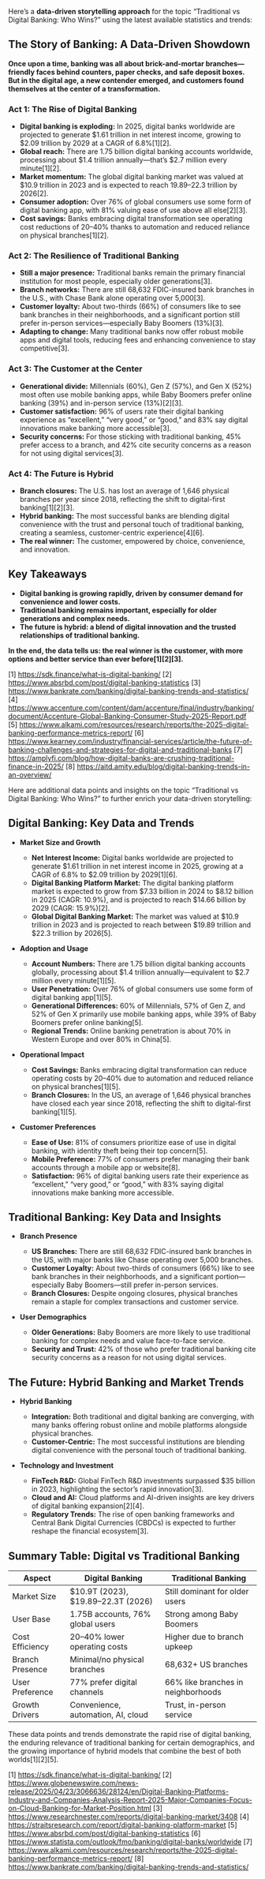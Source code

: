 Here’s a **data-driven storytelling approach** for the topic “Traditional vs Digital Banking: Who Wins?” using the latest available statistics and trends:

## **The Story of Banking: A Data-Driven Showdown**

**Once upon a time, banking was all about brick-and-mortar branches—friendly faces behind counters, paper checks, and safe deposit boxes. But in the digital age, a new contender emerged, and customers found themselves at the center of a transformation.**

### **Act 1: The Rise of Digital Banking**

- **Digital banking is exploding:** In 2025, digital banks worldwide are projected to generate $1.61 trillion in net interest income, growing to $2.09 trillion by 2029 at a CAGR of 6.8%[1][2].
- **Global reach:** There are 1.75 billion digital banking accounts worldwide, processing about $1.4 trillion annually—that’s $2.7 million every minute[1][2].
- **Market momentum:** The global digital banking market was valued at $10.9 trillion in 2023 and is expected to reach $19.89–$22.3 trillion by 2026[2].
- **Consumer adoption:** Over 76% of global consumers use some form of digital banking app, with 81% valuing ease of use above all else[2][3].
- **Cost savings:** Banks embracing digital transformation see operating cost reductions of 20–40% thanks to automation and reduced reliance on physical branches[1][2].

### **Act 2: The Resilience of Traditional Banking**

- **Still a major presence:** Traditional banks remain the primary financial institution for most people, especially older generations[3].
- **Branch networks:** There are still 68,632 FDIC-insured bank branches in the U.S., with Chase Bank alone operating over 5,000[3].
- **Customer loyalty:** About two-thirds (66%) of consumers like to see bank branches in their neighborhoods, and a significant portion still prefer in-person services—especially Baby Boomers (13%)[3].
- **Adapting to change:** Many traditional banks now offer robust mobile apps and digital tools, reducing fees and enhancing convenience to stay competitive[3].

### **Act 3: The Customer at the Center**

- **Generational divide:** Millennials (60%), Gen Z (57%), and Gen X (52%) most often use mobile banking apps, while Baby Boomers prefer online banking (39%) and in-person service (13%)[2][3].
- **Customer satisfaction:** 96% of users rate their digital banking experience as “excellent,” “very good,” or “good,” and 83% say digital innovations make banking more accessible[3].
- **Security concerns:** For those sticking with traditional banking, 45% prefer access to a branch, and 42% cite security concerns as a reason for not using digital services[3].

### **Act 4: The Future is Hybrid**

- **Branch closures:** The U.S. has lost an average of 1,646 physical branches per year since 2018, reflecting the shift to digital-first banking[1][2][3].
- **Hybrid banking:** The most successful banks are blending digital convenience with the trust and personal touch of traditional banking, creating a seamless, customer-centric experience[4][6].
- **The real winner:** The customer, empowered by choice, convenience, and innovation.

## **Key Takeaways**

- **Digital banking is growing rapidly, driven by consumer demand for convenience and lower costs.**
- **Traditional banking remains important, especially for older generations and complex needs.**
- **The future is hybrid: a blend of digital innovation and the trusted relationships of traditional banking.**

**In the end, the data tells us: the real winner is the customer, with more options and better service than ever before[1][2][3].**

[1] https://sdk.finance/what-is-digital-banking/
[2] https://www.absrbd.com/post/digital-banking-statistics
[3] https://www.bankrate.com/banking/digital-banking-trends-and-statistics/
[4] https://www.accenture.com/content/dam/accenture/final/industry/banking/document/Accenture-Global-Banking-Consumer-Study-2025-Report.pdf
[5] https://www.alkami.com/resources/research/reports/the-2025-digital-banking-performance-metrics-report/
[6] https://www.kearney.com/industry/financial-services/article/the-future-of-banking-challenges-and-strategies-for-digital-and-traditional-banks
[7] https://amplyfi.com/blog/how-digital-banks-are-crushing-traditional-finance-in-2025/
[8] https://aitd.amity.edu/blog/digital-banking-trends-in-an-overview/

Here are additional data points and insights on the topic “Traditional vs Digital Banking: Who Wins?” to further enrich your data-driven storytelling:

## **Digital Banking: Key Data and Trends**

- **Market Size and Growth**
  - **Net Interest Income:** Digital banks worldwide are projected to generate $1.61 trillion in net interest income in 2025, growing at a CAGR of 6.8% to $2.09 trillion by 2029[1][6].
  - **Digital Banking Platform Market:** The digital banking platform market is expected to grow from $7.33 billion in 2024 to $8.12 billion in 2025 (CAGR: 10.9%), and is projected to reach $14.66 billion by 2029 (CAGR: 15.9%)[2].
  - **Global Digital Banking Market:** The market was valued at $10.9 trillion in 2023 and is projected to reach between $19.89 trillion and $22.3 trillion by 2026[5].

- **Adoption and Usage**
  - **Account Numbers:** There are 1.75 billion digital banking accounts globally, processing about $1.4 trillion annually—equivalent to $2.7 million every minute[1][5].
  - **User Penetration:** Over 76% of global consumers use some form of digital banking app[1][5].
  - **Generational Differences:** 60% of Millennials, 57% of Gen Z, and 52% of Gen X primarily use mobile banking apps, while 39% of Baby Boomers prefer online banking[5].
  - **Regional Trends:** Online banking penetration is about 70% in Western Europe and over 80% in China[5].

- **Operational Impact**
  - **Cost Savings:** Banks embracing digital transformation can reduce operating costs by 20–40% due to automation and reduced reliance on physical branches[1][5].
  - **Branch Closures:** In the US, an average of 1,646 physical branches have closed each year since 2018, reflecting the shift to digital-first banking[1][5].

- **Customer Preferences**
  - **Ease of Use:** 81% of consumers prioritize ease of use in digital banking, with identity theft being their top concern[5].
  - **Mobile Preference:** 77% of consumers prefer managing their bank accounts through a mobile app or website[8].
  - **Satisfaction:** 96% of digital banking users rate their experience as “excellent,” “very good,” or “good,” with 83% saying digital innovations make banking more accessible.

## **Traditional Banking: Key Data and Insights**

- **Branch Presence**
  - **US Branches:** There are still 68,632 FDIC-insured bank branches in the US, with major banks like Chase operating over 5,000 branches.
  - **Customer Loyalty:** About two-thirds of consumers (66%) like to see bank branches in their neighborhoods, and a significant portion—especially Baby Boomers—still prefer in-person services.
  - **Branch Closures:** Despite ongoing closures, physical branches remain a staple for complex transactions and customer service.

- **User Demographics**
  - **Older Generations:** Baby Boomers are more likely to use traditional banking for complex needs and value face-to-face service.
  - **Security and Trust:** 42% of those who prefer traditional banking cite security concerns as a reason for not using digital services.

## **The Future: Hybrid Banking and Market Trends**

- **Hybrid Banking**
  - **Integration:** Both traditional and digital banking are converging, with many banks offering robust online and mobile platforms alongside physical branches.
  - **Customer-Centric:** The most successful institutions are blending digital convenience with the personal touch of traditional banking.

- **Technology and Investment**
  - **FinTech R&D:** Global FinTech R&D investments surpassed $35 billion in 2023, highlighting the sector’s rapid innovation[3].
  - **Cloud and AI:** Cloud platforms and AI-driven insights are key drivers of digital banking expansion[2][4].
  - **Regulatory Trends:** The rise of open banking frameworks and Central Bank Digital Currencies (CBDCs) is expected to further reshape the financial ecosystem[3].

## **Summary Table: Digital vs Traditional Banking**

| Aspect                | Digital Banking                          | Traditional Banking                |
|-----------------------|------------------------------------------|------------------------------------|
| Market Size           | $10.9T (2023), $19.89–22.3T (2026)       | Still dominant for older users     |
| User Base             | 1.75B accounts, 76% global users         | Strong among Baby Boomers          |
| Cost Efficiency       | 20–40% lower operating costs             | Higher due to branch upkeep        |
| Branch Presence       | Minimal/no physical branches             | 68,632+ US branches                |
| User Preference       | 77% prefer digital channels              | 66% like branches in neighborhoods |
| Growth Drivers        | Convenience, automation, AI, cloud       | Trust, in-person service           |

These data points and trends demonstrate the rapid rise of digital banking, the enduring relevance of traditional banking for certain demographics, and the growing importance of hybrid models that combine the best of both worlds[1][2][5].

[1] https://sdk.finance/what-is-digital-banking/
[2] https://www.globenewswire.com/news-release/2025/04/23/3066636/28124/en/Digital-Banking-Platforms-Industry-and-Companies-Analysis-Report-2025-Major-Companies-Focus-on-Cloud-Banking-for-Market-Position.html
[3] https://www.researchnester.com/reports/digital-banking-market/3408
[4] https://straitsresearch.com/report/digital-banking-platform-market
[5] https://www.absrbd.com/post/digital-banking-statistics
[6] https://www.statista.com/outlook/fmo/banking/digital-banks/worldwide
[7] https://www.alkami.com/resources/research/reports/the-2025-digital-banking-performance-metrics-report/
[8] https://www.bankrate.com/banking/digital-banking-trends-and-statistics/
